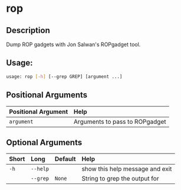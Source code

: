 



# rop

## Description


Dump ROP gadgets with Jon Salwan's ROPgadget tool.
## Usage:


```bash
usage: rop [-h] [--grep GREP] [argument ...]

```
## Positional Arguments

|Positional Argument|Help|
| :--- | :--- |
|`argument`|Arguments to pass to ROPgadget|

## Optional Arguments

|Short|Long|Default|Help|
| :--- | :--- | :--- | :--- |
|`-h`|`--help`||show this help message and exit|
||`--grep`|`None`|String to grep the output for|
